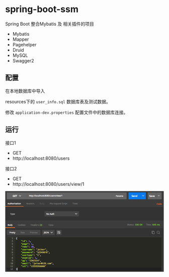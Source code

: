 
# spring-boot-ssm

Spring Boot 整合Mybatis 及 相关插件的项目

- Mybatis
- Mapper
- Pagehelper
- Druid
- MySQL
- Swagger2

## 配置

在本地数据库中导入

resources下的 `user_info.sql` 数据库表及测试数据。

修改 `application-dev.properties` 配置文件中的数据库连接。

## 运行

接口1

- GET
- http://localhost:8080/users

接口2

- GET
- http://localhost:8080/users/view/1

![image](../images/ssm.png)

